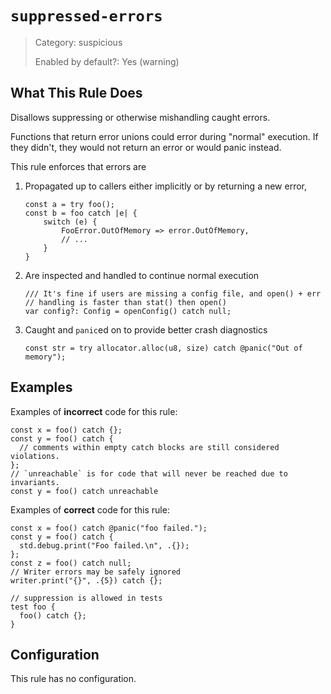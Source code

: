 # `suppressed-errors`

> Category: suspicious
>
> Enabled by default?: Yes (warning)

## What This Rule Does

Disallows suppressing or otherwise mishandling caught errors.

Functions that return error unions could error during "normal" execution.
If they didn't, they would not return an error or would panic instead.

This rule enforces that errors are

1. Propagated up to callers either implicitly or by returning a new error,
   ```zig
   const a = try foo();
   const b = foo catch |e| {
       switch (e) {
           FooError.OutOfMemory => error.OutOfMemory,
           // ...
       }
   }
   ```
2. Are inspected and handled to continue normal execution
   ```zig
   /// It's fine if users are missing a config file, and open() + err
   // handling is faster than stat() then open()
   var config?: Config = openConfig() catch null;
   ```
3. Caught and `panic`ed on to provide better crash diagnostics
   ```zig
   const str = try allocator.alloc(u8, size) catch @panic("Out of memory");
   ```

## Examples

Examples of **incorrect** code for this rule:

```zig
const x = foo() catch {};
const y = foo() catch {
  // comments within empty catch blocks are still considered violations.
};
// `unreachable` is for code that will never be reached due to invariants.
const y = foo() catch unreachable
```

Examples of **correct** code for this rule:

```zig
const x = foo() catch @panic("foo failed.");
const y = foo() catch {
  std.debug.print("Foo failed.\n", .{});
};
const z = foo() catch null;
// Writer errors may be safely ignored
writer.print("{}", .{5}) catch {};

// suppression is allowed in tests
test foo {
  foo() catch {};
}
```

## Configuration

This rule has no configuration.

